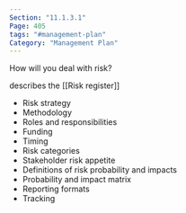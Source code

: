 ```yaml
---
Section: "11.1.3.1"
Page: 405
tags: "#management-plan"
Category: "Management Plan"
---
```


How will you deal with risk?

describes the [[Risk register]]

* Risk strategy
* Methodology
* Roles and responsibilities
* Funding
* Timing
* Risk categories
* Stakeholder risk appetite
* Definitions of risk probability and impacts
* Probability and impact matrix
* Reporting formats
* Tracking


